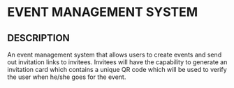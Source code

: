 # EVENT MANAGEMENT SYSTEM
## DESCRIPTION
An event management system that allows users to create events and send out invitation links to invitees. Invitees will have the capability to generate an invitation card which contains a unique QR code which will be used to verify the user when he/she goes for the event.
